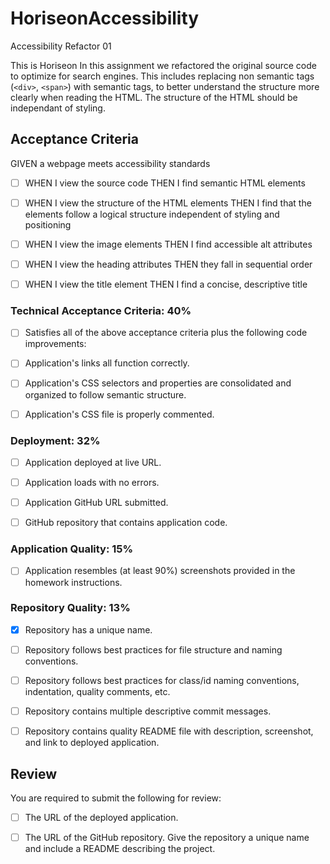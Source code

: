 # HoriseonAccessibility
Accessibility Refactor 01

This is Horiseon
In this assignment we refactored the original source code to optimize for search engines. 
This includes replacing non semantic tags (`<div>`, `<span>`) with semantic tags, to better understand the structure more clearly when reading the HTML. The structure of the HTML should be independant of styling. 

## Acceptance Criteria


GIVEN a webpage meets accessibility standards

- [ ] WHEN I view the source code
    THEN I find semantic HTML elements

- [ ] WHEN I view the structure of the HTML elements
    THEN I find that the elements follow a logical structure independent of styling and positioning

- [ ] WHEN I view the image elements
    THEN I find accessible alt attributes

- [ ] WHEN I view the heading attributes
    THEN they fall in sequential order

- [ ] WHEN I view the title element
    THEN I find a concise, descriptive title

### Technical Acceptance Criteria: 40%

- [ ] Satisfies all of the above acceptance criteria plus the following code improvements:

- [ ] Application's links all function correctly.

- [ ] Application's CSS selectors and properties are consolidated and organized to follow semantic structure.

- [ ] Application's CSS file is properly commented.

### Deployment: 32%

- [ ] Application deployed at live URL.

- [ ] Application loads with no errors.

- [ ] Application GitHub URL submitted.

- [ ] GitHub repository that contains application code.

### Application Quality: 15%

- [ ] Application resembles (at least 90%) screenshots provided in the homework instructions.

### Repository Quality: 13%

- [x] Repository has a unique name.

- [ ] Repository follows best practices for file structure and naming conventions.

- [ ] Repository follows best practices for class/id naming conventions, indentation, quality comments, etc.

- [ ] Repository contains multiple descriptive commit messages.

- [ ] Repository contains quality README file with description, screenshot, and link to deployed application.

## Review

You are required to submit the following for review:

- [ ] The URL of the deployed application.

- [ ] The URL of the GitHub repository. Give the repository a unique name and include a README describing the project.
